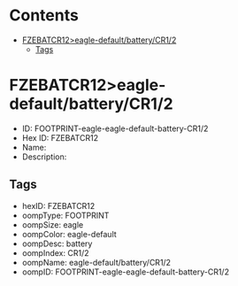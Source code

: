 



Contents
========

* [FZEBATCR12>eagle-default/battery/CR1/2](#fzebatcr12eagle-defaultbatterycr12)
	* [Tags](#tags)

# FZEBATCR12>eagle-default/battery/CR1/2

- ID: FOOTPRINT-eagle-eagle-default-battery-CR1/2
- Hex ID: FZEBATCR12
- Name: 
- Description: 

## Tags

- hexID: FZEBATCR12
- oompType: FOOTPRINT
- oompSize: eagle
- oompColor: eagle-default
- oompDesc: battery
- oompIndex: CR1/2
- oompName: eagle-default/battery/CR1/2
- oompID: FOOTPRINT-eagle-eagle-default-battery-CR1/2
